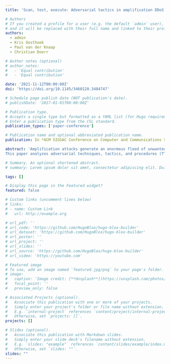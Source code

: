 ```yaml
---
title: 'Scan, test, execute: Adversarial tactics in amplification DDoS attacks'

# Authors
# If you created a profile for a user (e.g. the default `admin` user), write the username (folder name) here
# and it will be replaced with their full name and linked to their profile.
authors:
  - admin
  - Kris Oosthoek
  - Paul van der Knaap
  - Christian Doerr

# Author notes (optional)
# author_notes:
#   - 'Equal contribution'
#   - 'Equal contribution'

date: '2021-11-12T00:00:00Z'
doi: 'https://doi.org/10.1145/3460120.3484747'

# Schedule page publish date (NOT publication's date).
# publishDate: '2017-01-01T00:00:00Z'

# Publication type.
# Accepts a single type but formatted as a YAML list (for Hugo requirements).
# Enter a publication type from the CSL standard.
publication_types: ['paper-conference']

# Publication name and optional abbreviated publication name.
publication: In *ACM SIGSAC Conference on Computer and Communications Security*

abstract: 'Amplification attacks generate an enormous flood of unwanted traffic towards a victim and are generated with the help of open, unsecured services, to which an adversary sends spoofed service requests that trigger large answer volumes to a victim. However, the actual execution of the packet flood is only one of the activities necessary for a successful attack. Adversaries need, for example, to develop attack tools, select open services to abuse, test them, and adapt the attacks if necessary, each of which can be implemented in myriad ways. Thus, to understand the entire ecosystem and how adversaries work, we need to look at the entire chain of activities.
This paper analyzes adversarial techniques, tactics, and procedures (TTPs) based on 549 honeypots deployed in 5 clouds that were rallied to participate in 13,479 attacks. Using a traffic shaping approach to prevent meaningful participation in DDoS activities while allowing short bursts of adversarial testing, we find that adversaries actively test for plausibility, packet loss, and amplification benefits of these servers, and show evidence of a memory of previously exploited servers among attackers. In practice, we demonstrate that even for commonplace amplification attacks, adversaries exhibit differences in how they work.'

# Summary. An optional shortened abstract.
# summary: Lorem ipsum dolor sit amet, consectetur adipiscing elit. Duis posuere tellus ac convallis placerat. Proin tincidunt magna sed ex sollicitudin condimentum.

tags: []

# Display this page in the Featured widget?
featured: false

# Custom links (uncomment lines below)
# links:
# - name: Custom Link
#   url: http://example.org

# url_pdf: ''
# url_code: 'https://github.com/HugoBlox/hugo-blox-builder'
# url_dataset: 'https://github.com/HugoBlox/hugo-blox-builder'
# url_poster: ''
# url_project: ''
# url_slides: ''
# url_source: 'https://github.com/HugoBlox/hugo-blox-builder'
# url_video: 'https://youtube.com'

# Featured image
# To use, add an image named `featured.jpg/png` to your page's folder.
# image:
#   caption: 'Image credit: [**Unsplash**](https://unsplash.com/photos/pLCdAaMFLTE)'
#   focal_point: ''
#   preview_only: false

# Associated Projects (optional).
#   Associate this publication with one or more of your projects.
#   Simply enter your project's folder or file name without extension.
#   E.g. `internal-project` references `content/project/internal-project/index.md`.
#   Otherwise, set `projects: []`.
projects: []

# Slides (optional).
#   Associate this publication with Markdown slides.
#   Simply enter your slide deck's filename without extension.
#   E.g. `slides: "example"` references `content/slides/example/index.md`.
#   Otherwise, set `slides: ""`.
slides: ""
---
```

